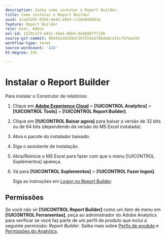 ```yaml
---
description: Saiba como instalar o Report Builder.
title: Como instalar o Report Builder
uuid: 5cad3265-83b6-4e42-a8b4-cc56e050d41e
feature: Report Builder
role: User, Admin
exl-id: 1529c173-b42c-4deb-8bb9-0e6b007f71d6
source-git-commit: 90441e102ddaf367555e278bda8ca51c7bfeae34
workflow-type: tm+mt
source-wordcount: '124'
ht-degree: 54%

---
```


# Instalar o Report Builder

Para instalar o Construtor de relatórios:

1. Clique em **[Adobe Experience Cloud](https://experience.adobe.com/)** > **[!UICONTROL Analytics]** > **[!UICONTROL Tools]** > **[!UICONTROL Report Builder]**.
1. Clique em **[!UICONTROL Baixar agora]** para baixar a versão de 32 bits ou de 64 bits (dependendo da versão do MS Excel instalada).
1. Abra o pacote do instalador baixado.
1. Siga o assistente de instalação.
1. Abra/Reinicie o MS Excel para fazer com que o menu [!UICONTROL Suplementos] apareça.
1. Vá para **[!UICONTROL Suplementos]** > **[!UICONTROL Fazer logon]**.

   Siga as instruções em [Logon no Report Builder](/help/analyze/report-builder/setup/login.md).

## Permissões

Se você não vir **[!UICONTROL Report Builder]** como um item de menu em **[!UICONTROL Ferramentas]**, peça ao administrador do Adobe Analytics para verificar se você faz parte de um perfil de produto que inclui a seguinte permissão: *Report Builder*. Saiba mais sobre [Perfis de produto](https://experienceleague.adobe.com/docs/analytics/admin/admin-console/permissions/product-profile.html?lang=pt-BR) e [Permissões do Analytics](https://experienceleague.adobe.com/docs/analytics/admin/admin-console/permissions/analytics-tools.html?lang=pt-BR).
